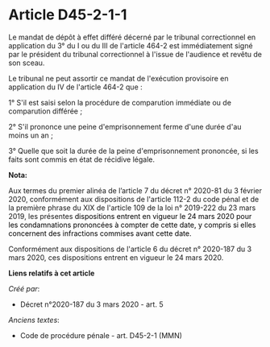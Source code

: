 # Article D45-2-1-1

Le mandat de dépôt à effet différé décerné par le tribunal correctionnel en application du 3° du I ou du III de l'article
464-2 est immédiatement signé par le président du tribunal correctionnel à l'issue de l'audience et revêtu de son sceau.

Le tribunal ne peut assortir ce mandat de l'exécution provisoire en application du IV de l'article 464-2 que :

1° S'il est saisi selon la procédure de comparution immédiate ou de comparution différée ;

2° S'il prononce une peine d'emprisonnement ferme d'une durée d'au moins un an ;

3° Quelle que soit la durée de la peine d'emprisonnement prononcée, si les faits sont commis en état de récidive légale.

**Nota:**

Aux termes du premier alinéa de l’article 7 du décret n° 2020-81 du 3 février 2020, conformément aux dispositions de
l'article 112-2 du code pénal et de la première phrase du XIX de l'article 109 de la loi n° 2019-222 du 23 mars 2019, les
présentes 
  <font color="black">dispositions entrent en vigueur le 24 mars 2020 pour les condamnations prononcées à compter de cette
date, y compris si elles concernent des infractions commises avant cette date.</font>

Conformément aux dispositions de l'article 6 du décret n° 2020-187 du 3 mars 2020, ces dispositions entrent en vigueur le 24
mars 2020.

**Liens relatifs à cet article**

_Créé par_:

  - Décret n°2020-187 du 3 mars 2020 - art. 5

_Anciens textes_:

  - Code de procédure pénale - art. D45-2-1 (MMN)
